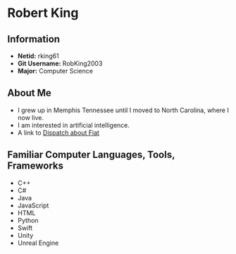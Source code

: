 # Robert King
## Information
- **Netid:** rking61
- **Git Username:** RobKing2003
- **Major:** Computer Science

## About Me
* I grew up in Memphis Tennessee until I moved to North Carolina, where I now live.
* I am interested in artificial intelligence.
* A link to [Dispatch about Fiat](https://www.dispatch.com/story/special/2019/10/14/test-drive-2019-fiat-500/2537439007/)

## Familiar Computer Languages, Tools, Frameworks
* C++
* C#
* Java
* JavaScript
* HTML
* Python
* Swift
* Unity
* Unreal Engine
